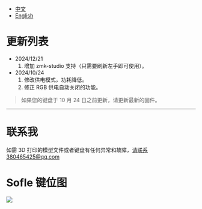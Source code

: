 - [中文](README.md)
- [English](README_EN.md)

# 更新列表

- 2024/12/21
  1. 增加 zmk-studio 支持（只需要刷新左手即可使用）。
- 2024/10/24
  1. 修改供电模式，功耗降低。
  2. 修正 RGB 供电自动关闭的功能。

> 如果您的键盘于 10 月 24 日之前更新，请更新最新的固件。

---

# 联系我

如需 3D 打印的模型文件或者键盘有任何异常和故障，请联系380465425@qq.com

# Sofle 键位图

<img src="keymap-drawer/eyelash_sofle.svg" >
